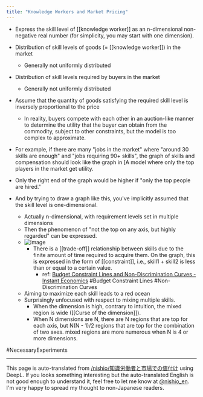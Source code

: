 ```yaml
---
title: "Knowledge Workers and Market Pricing"
---
```


- Express the skill level of [[knowledge worker]] as an n-dimensional non-negative real number (for simplicity, you may start with one dimension).

- Distribution of skill levels of goods (= [[knowledge worker]]) in the market
    - Generally not uniformly distributed
- Distribution of skill levels required by buyers in the market
    - Generally not uniformly distributed
- Assume that the quantity of goods satisfying the required skill level is inversely proportional to the price
    - In reality, buyers compete with each other in an auction-like manner to determine the utility that the buyer can obtain from the commodity, subject to other constraints, but the model is too complex to approximate.


- For example, if there are many "jobs in the market" where "around 30 skills are enough" and "jobs requiring 90+ skills", the graph of skills and compensation should look like the graph in [A model where only the top players in the market get utility.
- Only the right end of the graph would be higher if "only the top people are hired."

- And by trying to draw a graph like this, you've implicitly assumed that the skill level is one-dimensional.
    - Actually n-dimensional, with requirement levels set in multiple dimensions
    - Then the phenomenon of "not the top on any axis, but highly regarded" can be expressed.
    - ![image](https://gyazo.com/0588c2fa917ac88ec2bd30f30ab21af6/thumb/1000)
        - There is a [[trade-off]] relationship between skills due to the finite amount of time required to acquire them. On the graph, this is expressed in the form of [[constraint]], i.e., skill1 + skill2 is less than or equal to a certain value.
            - ref: [Budget Constraint Lines and Non-Discrimination Curves - Instant Economics](http://wakarueconomics.com/%E7%B5%8C%E6%B8%88%E5%AD%A6/post-188) #Budget Constraint Lines #Non-Discrimination Curves
    - Aiming to maximize each skill leads to a red ocean
    - Surprisingly unfocused with respect to mixing multiple skills.
        - When the dimension is high, contrary to intuition, the mixed region is wide ([[Curse of the dimension]]).
        - When N dimensions are N, there are N regions that are top for each axis, but N(N - 1)/2 regions that are top for the combination of two axes. mixed regions are more numerous when N is 4 or more dimensions.

#NecessaryExperiments

---
This page is auto-translated from [/nishio/知識労働者と市場での値付け](https://scrapbox.io/nishio/知識労働者と市場での値付け) using DeepL. If you looks something interesting but the auto-translated English is not good enough to understand it, feel free to let me know at [@nishio_en](https://twitter.com/nishio_en). I'm very happy to spread my thought to non-Japanese readers.